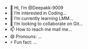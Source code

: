 - 👋 Hi, I’m @Deepakk-9009
- 👀 I’m interested in Coding...
- 🌱 I’m currently learning LMM...
- 💞️ I’m looking to collaborate on Git...
- 📫 How to reach me mail me...
- 😄 Pronouns: ...
- ⚡ Fun fact: ...

<!---
Deepakk-9009/Deepakk-9009 is a ✨ special ✨ repository because its `README.md` (this file) appears on your GitHub profile.
You can click the Preview link to take a look at your changes.
--->
